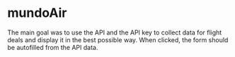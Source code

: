 # mundoAir
The main goal was to use the API and the API key to collect data for flight deals and display it in the best possible way. When clicked, the form should be autofilled from the API data.
